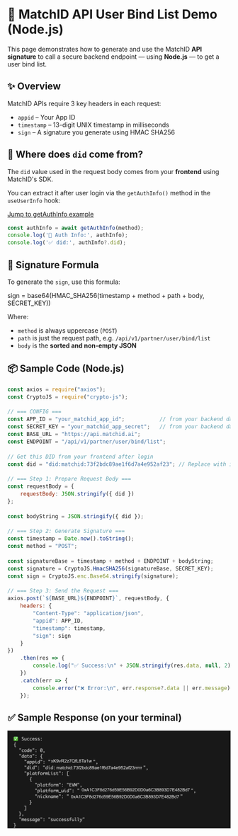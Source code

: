 # 🔐 MatchID API User Bind List Demo (Node.js)

This page demonstrates how to generate and use the MatchID **API signature** to call a secure backend endpoint — using **Node.js** — to get a user bind list.

## ✨ Overview

MatchID APIs require 3 key headers in each request:

- `appid` – Your App ID
- `timestamp` – 13-digit UNIX timestamp in milliseconds
- `sign` – A signature you generate using HMAC SHA256

## 🧠 Where does `did` come from?

The `did` value used in the request body comes from your **frontend** using MatchID's SDK.

You can extract it after user login via the `getAuthInfo()` method in the `useUserInfo` hook:

[Jump to getAuthInfo example](../../react/hooks/useUserInfo.html#getauthinfo-example)

```ts
const authInfo = await getAuthInfo(method);
console.log('🔑 Auth Info:', authInfo);
console.log('✅ did:', authInfo?.did);
```

## 🧱 Signature Formula

To generate the `sign`, use this formula:

sign = base64(HMAC_SHA256(timestamp + method + path + body, SECRET_KEY))

Where:
- `method` is always uppercase (`POST`)
- `path` is just the request path, e.g. `/api/v1/partner/user/bind/list`
- `body` is the **sorted and non-empty JSON**

## 📦 Sample Code (Node.js)

```js
const axios = require("axios");
const CryptoJS = require("crypto-js");

// === CONFIG ===
const APP_ID = "your_matchid_app_id";           // from your backend dashboard
const SECRET_KEY = "your_matchid_app_secret";   // from your backend dashboard
const BASE_URL = "https://api.matchid.ai";
const ENDPOINT = "/api/v1/partner/user/bind/list";

// Get this DID from your frontend after login
const did = "did:matchid:73f2bdc89ae1f6d7a4e952af23"; // Replace with its real value from your front-end

// === Step 1: Prepare Request Body ===
const requestBody = {
    requestBody: JSON.stringify({ did })
};

const bodyString = JSON.stringify({ did });

// === Step 2: Generate Signature ===
const timestamp = Date.now().toString();
const method = "POST";

const signatureBase = timestamp + method + ENDPOINT + bodyString;
const signature = CryptoJS.HmacSHA256(signatureBase, SECRET_KEY);
const sign = CryptoJS.enc.Base64.stringify(signature);

// === Step 3: Send the Request ===
axios.post(`${BASE_URL}${ENDPOINT}`, requestBody, {
    headers: {
        "Content-Type": "application/json",
        "appid": APP_ID,
        "timestamp": timestamp,
        "sign": sign
    }
})
    .then(res => {
        console.log("✅ Success:\n" + JSON.stringify(res.data, null, 2));
    })
    .catch(err => {
        console.error("❌ Error:\n", err.response?.data || err.message);
    });
```

## ✅ Sample Response (on your terminal)

![Sample Response Screenshot](../../BIND-LIST-IMAGE.png)